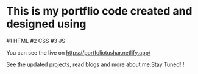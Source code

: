 # This is my portflio code created and designed using

#1 HTML
#2 CSS
#3 JS

You can see the live on https://portfoliotushar.netlify.app/ 

See the updated projects, read blogs and more about me.Stay Tuned!!!